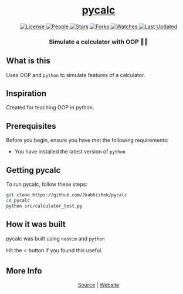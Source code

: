 <div align = "center">

<h1><a href="https://2kabhishek.github.io/pycalc">pycalc</a></h1>

<a href="https://github.com/2KAbhishek/pycalc/blob/main/LICENSE">
<img alt="License" src="https://img.shields.io/github/license/2kabhishek/pycalc?style=flat&color=eee&label="> </a>

<a href="https://github.com/2KAbhishek/pycalc/graphs/contributors">
<img alt="People" src="https://img.shields.io/github/contributors/2kabhishek/pycalc?style=flat&color=ffaaf2&label=People"> </a>

<a href="https://github.com/2KAbhishek/pycalc/stargazers">
<img alt="Stars" src="https://img.shields.io/github/stars/2kabhishek/pycalc?style=flat&color=98c379&label=Stars"></a>

<a href="https://github.com/2KAbhishek/pycalc/network/members">
<img alt="Forks" src="https://img.shields.io/github/forks/2kabhishek/pycalc?style=flat&color=66a8e0&label=Forks"> </a>

<a href="https://github.com/2KAbhishek/pycalc/watchers">
<img alt="Watches" src="https://img.shields.io/github/watchers/2kabhishek/pycalc?style=flat&color=f5d08b&label=Watches"> </a>

<a href="https://github.com/2KAbhishek/pycalc/pulse">
<img alt="Last Updated" src="https://img.shields.io/github/last-commit/2kabhishek/pycalc?style=flat&color=e06c75&label="> </a>

<h3>Simulate a calculator with OOP 🎲🧮</h3>

</div>

## What is this

Uses OOP and `python` to simulate features of a calculator.

## Inspiration

Created for teaching OOP in python.

## Prerequisites

Before you begin, ensure you have met the following requirements:

- You have installed the latest version of `python`

## Getting pycalc

To run pycalc, follow these steps:

```bash
git clone https://github.com/2kabhishek/pycalc
cd pycalc
python src/calculator_test.py
```

## How it was built

pycalc was built using `neovim` and `python`

Hit the ⭐ button if you found this useful.

## More Info

<div align="center">

<a href="https://github.com/2KAbhishek/pycalc">Source</a> | <a href="https://2kabhishek.github.io/pycalc">Website</a>

</div>
